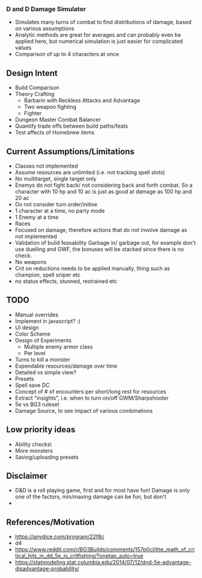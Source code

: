 ### D and D Damage Simulator

* Simulates many turns of combat to find distributions of damage, based on various assumptions
* Analytic methods are great for averages and can probably even be applied here, but numerical simulation is just easier for complicated values
* Comparison of up to 4 characters at once

## Design Intent ##

* Build Comparison
* Theory Crafting
    * Barbarin with Reckless Attacks and Advantage
    * Two weapon fighting
    * Fighter 
* Dungeon Master Combat Balancer
* Quantify trade offs between build paths/feats
* Test affects of Homebrew items

## Current Assumptions/Limitations ##
* Classes not implemented
* Assume resources are unlimited (i.e. not tracking spell slots)
* No multitarget, single target only
* Enemys do not fight back/ not considering back and forth combat. So a character with 10 hp and 10 ac is just as good at damage as 100 hp and 20 ac
* Do not consider turn order/initive
* 1 character at a time, no party mode
* 1 Enemy at a time
* Races
* Focused on damage, therefore actions that do not involve damage as not implemented
* Validation of build feasability Garbage in/ garbage out, for example don't use duelling and GWF, the bonuses will be stacked since there is no check. 
* No weapons
* Crit on reductions needs to be applied manually, thing such as champion, spell sniper etc
* no status effects, stunned, restrained etc

## TODO ##
* Manual overrides
* Implement in javascript? :(
* UI design
* Color Scheme
* Design of Experiments
    * Multiple enemy armor class
    * Per level
* Turns to kill a monster
* Expendable resources/damage over time
* Detailed vs simple view?
* Presets
* Spell save DC
* Concept of # of encounters per short/long rest for resources
* Extract "insights", i.e. when to turn on/off GWM/Sharpshooter
* 5e vs BG3 ruleset
* Damage Source, to see impact of various combinations

## Low priority ideas ##
* Ability checks\
* More monsters
* Saving/uploading presets

## Disclaimer ##
* D&D is a roll playing game, first and for most have fun! Damage is only one of the factors, min/maxing damage can be fun, but don't 
* 

## References/Motivation ##
* https://anydice.com/program/22f8c
* d4
* https://www.reddit.com/r/BG3Builds/comments/157p0cl/the_math_of_critical_hits_in_dd_5e_is_critfishing/?onetap_auto=true
* https://statmodeling.stat.columbia.edu/2014/07/12/dnd-5e-advantage-disadvantage-probability/

